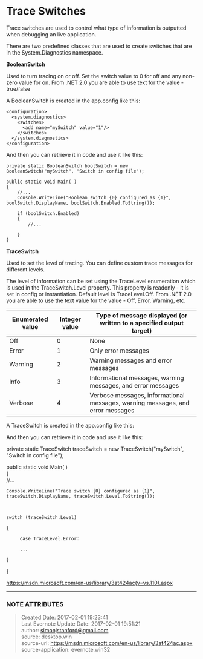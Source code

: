 # Trace Switches

Trace switches are used to control what type of information is outputted when debugging an live application.

There are two predefined classes that are used to create switches that are in the System.Diagnostics namespace.

  
 **BooleanSwitch**

Used to turn tracing on or off. Set the switch value to 0 for off and any non-zero value for on. From .NET 2.0 you are able to use text for the value - true/false  

A BooleanSwitch is created in the app.config like this:  

    <configuration>  
      <system.diagnostics>  
        <switches>  
          <add name="mySwitch" value="1"/>  
        </switches>  
      </system.diagnostics>
    </configuration>

And then you can retrieve it in code and use it like this:

    private static BooleanSwitch boolSwitch = new BooleanSwitch("mySwitch", "Switch in config file");
    
    public static void Main( )
    {
        //...
        Console.WriteLine("Boolean switch {0} configured as {1}", boolSwitch.DisplayName, boolSwitch.Enabled.ToString());
    
        if (boolSwitch.Enabled)
        {
            //...
       
        }
    }

 **TraceSwitch**

Used to set the level of tracing. You can define custom trace messages for different levels.
 
The level of information can be set using the TraceLevel enumeration which is used in the TraceSwitch.Level property. This property is readonly - it is set in config or instantiation. Default level is TraceLevel.Off. From .NET 2.0 you are able to use the text value for the value - Off, Error, Warning, etc.


| Enumerated value | Integer value | Type of message displayed (or written to a specified output target)            |
|------------------|---------------|--------------------------------------------------------------------------------|
| Off              | 0             | None                                                                           |
| Error            | 1             | Only error messages                                                            |
| Warning          | 2             | Warning messages and error messages                                            |
| Info             | 3             | Informational messages, warning messages, and error messages                   |
| Verbose          | 4             | Verbose messages, informational messages, warning messages, and error messages |
  

  

A TraceSwitch is created in the app.config like this:

  

<configuration>  
  <system.diagnostics>  
    <switches>  
      <add name="mySwitch" value="1"/>  
    </switches>  
  </system.diagnostics>

</configuration>

  

And then you can retrieve it in code and use it like this:

  

private static TraceSwitch traceSwitch = new TraceSwitch("mySwitch", "Switch
in config file");

  
public static void Main( )  
{  
    //...

    Console.WriteLine("Trace switch {0} configured as {1}", traceSwitch.DisplayName, traceSwitch.Level.ToString());

    

    switch (traceSwitch.Level)

    {

         case TraceLevel.Error:

         ... 

    }

}

  

<https://msdn.microsoft.com/en-us/library/3at424ac(v=vs.110).aspx>

  


---
### NOTE ATTRIBUTES
>Created Date: 2017-02-01 19:23:41  
>Last Evernote Update Date: 2017-02-01 19:51:21  
>author: simonjstanford@gmail.com  
>source: desktop.win  
>source-url: https://msdn.microsoft.com/en-us/library/3at424ac.aspx  
>source-application: evernote.win32  
<!--stackedit_data:
eyJoaXN0b3J5IjpbMTcyNDY5Mjk2Nl19
-->